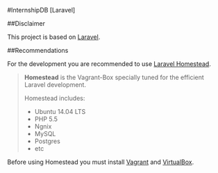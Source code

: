#InternshipDB [Laravel]

##Disclaimer

 This project is based on [Laravel](https://github.com/laravel/laravel). 

##Recommendations

For the development you are recommended to use [Laravel Homestead](https://github.com/laravel/homestead). 
>**Homestead** is the Vagrant-Box specially tuned for the efficient Laravel development. 
>
>Homestead includes:
>  * Ubuntu 14.04 LTS
>  * PHP 5.5
>  * Ngnix
>  * MySQL
>  * Postgres
>  * etc

Before using Homestead you must install [Vagrant](https://www.vagrantup.com/) and [VirtualBox](https://www.virtualbox.org). 




